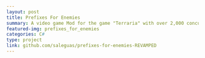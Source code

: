 ```yaml
---
layout: post
title: Prefixes For Enemies
summary: A video game Mod for the game "Terraria" with over 2,000 concurrent users.
featured-img: prefixes_for_enemies
categories: C#
type: project
link: github.com/saleguas/prefixes-for-enemies-REVAMPED
---
```



